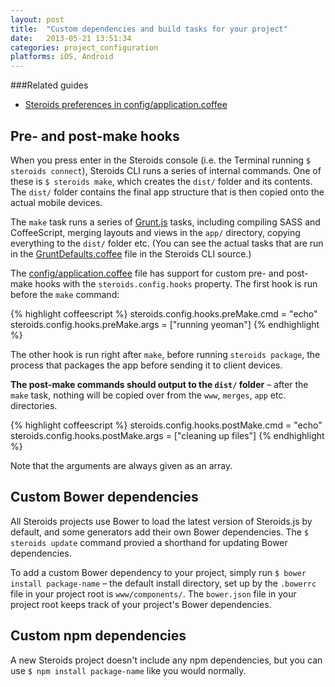 ```yaml
---
layout: post
title:  "Custom dependencies and build tasks for your project"
date:   2013-05-21 13:51:34
categories: project_configuration
platforms: iOS, Android
---
```


###Related guides
* [Steroids preferences in config/application.coffee][config-application-coffee-guide]

## Pre- and post-make hooks

When you press enter in the Steroids console (i.e. the Terminal running `$ steroids connect`), Steroids CLI runs a series of internal commands. One of these is `$ steroids make`, which creates the `dist/` folder and its contents. The `dist/` folder contains the final app structure that is then copied onto the actual mobile devices.

The `make` task runs a series of [Grunt.js](http://gruntjs.com/) tasks, including compiling SASS and CoffeeScript, merging layouts and views in the `app/` directory, copying everything to the `dist/` folder etc. (You can see the actual tasks that are run in the [GruntDefaults.coffee](https://github.com/AppGyver/steroids/blob/master/src/steroids/GruntDefaults.coffee) file in the Steroids CLI source.)

The [config/application.coffee][config-application-coffee-guide] file has support for custom pre- and post-make hooks with the `steroids.config.hooks` property. The first hook is run before the `make` command:

{% highlight coffeescript %}
steroids.config.hooks.preMake.cmd = "echo"
steroids.config.hooks.preMake.args = ["running yeoman"]
{% endhighlight %}

The other hook is run right after `make`, before running `steroids package`, the process that packages the app before sending it to client devices.

**The post-make commands should output to the `dist/` folder** – after the `make` task, nothing will be copied over from the `www`, `merges`, `app` etc. directories.

{% highlight coffeescript %}
steroids.config.hooks.postMake.cmd = "echo"
steroids.config.hooks.postMake.args = ["cleaning up files"]
{% endhighlight %}

Note that the arguments are always given as an array.

## Custom Bower dependencies

All Steroids projects use Bower to load the latest version of Steroids.js by default, and some generators add their own Bower dependencies. The `$ steroids update` command provied a shorthand for updating Bower dependencies.

To add a custom Bower dependency to your project, simply run `$ bower install package-name` – the default install directory, set up by the `.bowerrc` file in your project root is `www/components/`. The `bower.json` file in your project root keeps track of your project's Bower dependencies.

## Custom npm dependencies

A new Steroids project doesn't include any npm dependencies, but you can use `$ npm install package-name` like you would normally.

[config-application-coffee-guide]: /steroids/guides/project_configuration/config-application-coffee/

